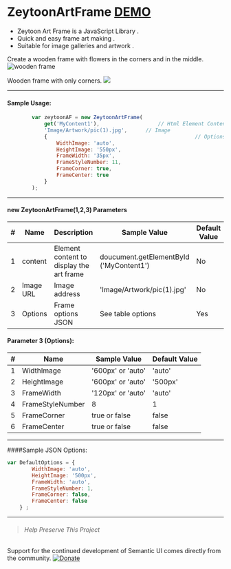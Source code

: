 # ZeytoonArtFrame [DEMO](https://rostamkhani.github.io/ZeytoonArtFrame/ "DEMO")

- Zeytoon Art Frame is a JavaScript Library .
- Quick and easy frame art making .
- Suitable for image galleries and artwork .

Create a wooden frame with flowers in the corners and in the middle.
![](https://raw.githubusercontent.com/rostamkhani/ZeytoonArtFrame/master/SampleReadme1.jpg "wooden frame")

Wooden frame with only corners.
![](https://raw.githubusercontent.com/rostamkhani/ZeytoonArtFrame/master/SampleReadme2.jpg)

------------

#### Sample Usage:

```javascript
        var zeytoonAF = new ZeytoonArtFrame(
            get('MyContent1'),                   // Html Element Content 
            'Image/Artwork/pic(1).jpg',      // Image
            {                                                // Options
                WidthImage: 'auto',
                HeightImage: '550px',
                FrameWidth: '35px',
                FrameStyleNumber: 11,
                FrameCorner: true,
                FrameCenter: true
            }
        );

```
------------

#### new ZeytoonArtFrame(1,2,3) Parameters
|#| Name | Description                    | Sample Value                            |Default Value|
|-| ----------- | ----------------------------------- |----------------------------|------|
|1| content      | Element content to display the art frame        |  doucument.getElementById ('MyContent1')|No|
|2| Image URL   |  Image address   | 'Image/Artwork/pic(1).jpg' | No|
|3| Options | Frame options JSON |  See table options| Yes |

#### Parameter 3 (Options):
|#| Name | Sample Value                            |Default Value|
|-| ----------- | ----------------------------|------|
|1| WidthImage | '600px' or 'auto' | 'auto' |
|2| HeightImage | '600px' or 'auto'  | '500px' |
|3| FrameWidth | '120px' or 'auto' | 'auto' |
|4| FrameStyleNumber | 8 | 1 |
|5| FrameCorner | true or false | false |
|6| FrameCenter | true or false | false |
------------
####Sample JSON Options:
```javascript 
var DefaultOptions = {
        WidthImage: 'auto',
        HeightImage: '500px',
        FrameWidth: 'auto',
        FrameStyleNumber: 1,
        FrameCorner: false,
        FrameCenter: false
    } ;
```

------------



> ###### Help Preserve This Project
Support for the continued development of Semantic UI comes directly from the community.
[![Donate](https://rostamkhani.github.io/ZeytoonDonateButton.png "Donate")](https://www.paypal.com/cgi-bin/webscr?cmd=_s-xclick&hosted_button_id=QMPQGV24Y72PS&source=url "Donate")
